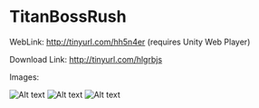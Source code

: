 # TitanBossRush
WebLink: http://tinyurl.com/hh5n4er (requires Unity Web Player)

Download Link: http://tinyurl.com/hlgrbjs

Images: 

![Alt text](https://s3-us-west-2.amazonaws.com/resumeimages/tbr3.jpg )
![Alt text](https://s3-us-west-2.amazonaws.com/resumeimages/TRB1.jpg )
![Alt text](https://s3-us-west-2.amazonaws.com/resumeimages/TBR4.jpg "Victory!" )
